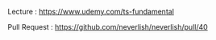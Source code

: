 Lecture : https://www.udemy.com/ts-fundamental

Pull Request : https://github.com/neverlish/neverlish/pull/40
